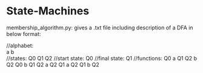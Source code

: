 # State-Machines

membership_algorithm.py: 
gives a .txt file including description of a DFA in below format:

//alphabet:   
a b  
//states: 
Q0 Q1 Q2
//start state: 
Q0
//final state: 
Q1
//functions:
Q0 a Q1
Q2 b Q2
Q0 b Q1
Q2 a Q2
Q1 a Q2
Q1 b Q2
